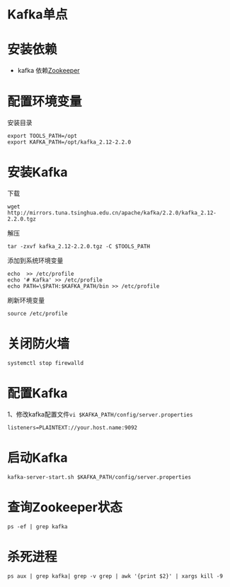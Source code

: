 # Kafka单点

#  安装依赖 

+ kafka 依赖[Zookeeper](https://github.com/hualuomoli/config/tree/zookeeper/zookeeper/single)

# 配置环境变量

安装目录 
```
export TOOLS_PATH=/opt
export KAFKA_PATH=/opt/kafka_2.12-2.2.0
```

# 安装Kafka

下载 
```
wget http://mirrors.tuna.tsinghua.edu.cn/apache/kafka/2.2.0/kafka_2.12-2.2.0.tgz 
```
解压 
```
tar -zxvf kafka_2.12-2.2.0.tgz -C $TOOLS_PATH
```
添加到系统环境变量 
```
echo  >> /etc/profile
echo '# Kafka' >> /etc/profile
echo PATH=\$PATH:$KAFKA_PATH/bin >> /etc/profile
```
刷新环境变量 
```
source /etc/profile
```

# 关闭防火墙
```
systemctl stop firewalld
```

# 配置Kafka

1、修改kafka配置文件`vi $KAFKA_PATH/config/server.properties`
```
listeners=PLAINTEXT://your.host.name:9092
```

# 启动Kafka

```
kafka-server-start.sh $KAFKA_PATH/config/server.properties
```

# 查询Zookeeper状态
```
ps -ef | grep kafka
```
# 杀死进程
```
ps aux | grep kafka| grep -v grep | awk '{print $2}' | xargs kill -9
```
